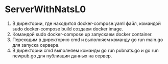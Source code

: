 # ServerWithNatsL0
1. В директории, где находится docker-compose.yaml файл, командой sudo docker-compose build создаем docker image.
2. Командой sudo docker-compose up запускаем docker container.
3. Переходим в директорию cmd и выполняем команду go run main.go для запуска сервера.
4. В директории cmd выполняем команды go run pubnats.go  и go run newpub.go для публиации данных на сервер.
